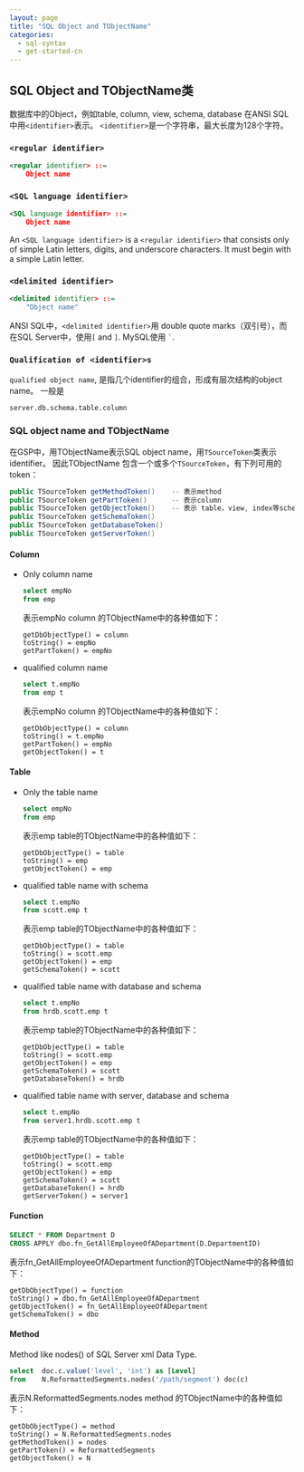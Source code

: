 ```yaml
---
layout: page
title: "SQL Object and TObjectName"
categories:
  - sql-syntax
  - get-started-cn  
---
```


## SQL Object and TObjectName类

数据库中的Object，例如table, column, view, schema, database 在ANSI SQL中用`<identifier>`表示。
`<identifier>`是一个字符串，最大长度为128个字符。


### `<regular identifier>`
```xml
<regular identifier> ::=
    Object name
```

### `<SQL language identifier>`
```xml
<SQL language identifier> ::=
    Object name
```
An `<SQL language identifier>` is a `<regular identifier>` that consists only of simple Latin letters, digits, and underscore characters. It must begin with a simple Latin letter. 

### `<delimited identifier>`
```xml
<delimited identifier> ::=
    "Object name"
```
ANSI SQL中，`<delimited identifier>`用 double quote marks（双引号），而在SQL Server中，使用`[` and `]`.
MySQL使用 `` ` ``.

### `Qualification of <identifier>s`
`qualified object name`, 是指几个identifier的组合，形成有层次结构的object name。
一般是
```
server.db.schema.table.column
```

### SQL object name and TObjectName
在GSP中，用TObjectName表示SQL object name，用`TSourceToken`类表示identifier。
因此TObjectName 包含一个或多个`TSourceToken`，有下列可用的token：
```java
public TSourceToken getMethodToken()    -- 表示method
public TSourceToken getPartToken()      -- 表示column
public TSourceToken getObjectToken()    -- 表示 table，view, index等schema level的object
public TSourceToken getSchemaToken()
public TSourceToken getDatabaseToken()
public TSourceToken getServerToken()
```

#### Column
- Only column name

    ```sql
    select empNo
    from emp
    ```
    表示empNo column 的TObjectName中的各种值如下：
    ```
    getDbObjectType() = column
    toString() = empNo
    getPartToken() = empNo
    ```
    
- qualified column name
    ```sql
    select t.empNo
    from emp t
    ```
    表示empNo column 的TObjectName中的各种值如下：
    ```
    getDbObjectType() = column
    toString() = t.empNo
    getPartToken() = empNo
    getObjectToken() = t
    ```    
    
#### Table    
- Only the table name
    ```sql
    select empNo
    from emp
    ```
    
    表示emp table的TObjectName中的各种值如下：
    ```
    getDbObjectType() = table
    toString() = emp
    getObjectToken() = emp
    ```

- qualified table name with schema
    ```sql
    select t.empNo
    from scott.emp t
    ```
    表示emp table的TObjectName中的各种值如下：
    ```
    getDbObjectType() = table
    toString() = scott.emp
    getObjectToken() = emp
    getSchemaToken() = scott
    ```
    
- qualified table name with database and schema    
    ```sql
    select t.empNo
    from hrdb.scott.emp t
    ```
    表示emp table的TObjectName中的各种值如下：
    ```
    getDbObjectType() = table
    toString() = scott.emp
    getObjectToken() = emp
    getSchemaToken() = scott
    getDatabaseToken() = hrdb
    ```    
    
- qualified table name with server, database and schema    
    ```sql
    select t.empNo
    from server1.hrdb.scott.emp t
    ```
    表示emp table的TObjectName中的各种值如下：
    ```
    getDbObjectType() = table
    toString() = scott.emp
    getObjectToken() = emp
    getSchemaToken() = scott
    getDatabaseToken() = hrdb
    getServerToken() = server1
    ```       
    
#### Function

```sql
SELECT * FROM Department D
CROSS APPLY dbo.fn_GetAllEmployeeOfADepartment(D.DepartmentID)
```

表示fn_GetAllEmployeeOfADepartment function的TObjectName中的各种值如下：

```
getDbObjectType() = function
toString() = dbo.fn_GetAllEmployeeOfADepartment
getObjectToken() = fn_GetAllEmployeeOfADepartment
getSchemaToken() = dbo
```    


#### Method
Method like nodes() of SQL Server xml Data Type.

```sql
select	doc.c.value('level', 'int') as [Level]
from	N.ReformattedSegments.nodes('/path/segment') doc(c)
```

表示N.ReformattedSegments.nodes method 的TObjectName中的各种值如下：

```
getDbObjectType() = method
toString() = N.ReformattedSegments.nodes
getMethodToken() = nodes
getPartToken() = ReformattedSegments
getObjectToken() = N
```   
